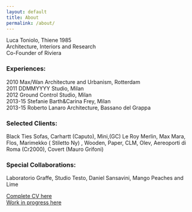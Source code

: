 ```yaml
---
layout: default
title: About
permalink: /about/
---
```


Luca Toniolo, Thiene 1985 <br>
Architecture, Interiors and Research <br>
Co-Founder of Riviera <br>

### Experiences:
2010 Max/Wan Architecture and Urbanism, Rotterdam <br>
2011 DDMMYYYY Studio, Milan <br>
2012 Ground Control Studio, Milan <br>
2013-15 Stefanie Barth&Carina Frey, Milan <br>
2013-15 Roberto Lanaro Architecture, Bassano del Grappa <br>

### Selected Clients:
Black Ties Sofas, Carhartt (Caputo), Mini,(GC) Le Roy Merlin, Max Mara, Flos, Marimekko ( Stiletto Ny) , Wooden, Paper, CLM, Olev, Aereoporti di Roma (Cr2000), Covert (Mauro Grifoni)

### Special Collaborations:
Laboratorio Graffe, Studio Testo, Daniel Sansavini, Mango Peaches and Lime

[Complete CV here](#) <br>
[Work in progress here](#) 
